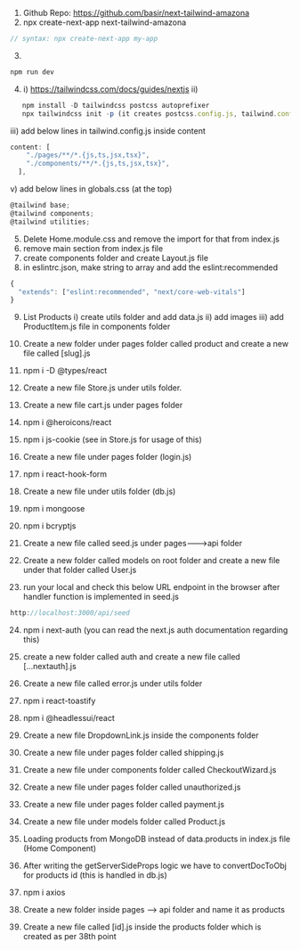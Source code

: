 1. Github Repo: https://github.com/basir/next-tailwind-amazona
2. npx create-next-app next-tailwind-amazona

```js
// syntax: npx create-next-app my-app
```

3.

```js
npm run dev
```

4. i) https://tailwindcss.com/docs/guides/nextjs
   ii)

```js
   npm install -D tailwindcss postcss autoprefixer
   npx tailwindcss init -p (it creates postcss.config.js, tailwind.config.js)
```

iii) add below lines in tailwind.config.js inside content

```js
content: [
    "./pages/**/*.{js,ts,jsx,tsx}",
    "./components/**/*.{js,ts,jsx,tsx}",
  ],
```

v) add below lines in globals.css (at the top)

```js
@tailwind base;
@tailwind components;
@tailwind utilities;
```

5. Delete Home.module.css and remove the import for that from index.js
6. remove main section from index.js file
7. create components folder and create Layout.js file
8. in eslintrc.json, make string to array and add the eslint:recommended

```js
{
  "extends": ["eslint:recommended", "next/core-web-vitals"]
}

```

9. List Products
   i) create utils folder and add data.js
   ii) add images
   iii) add ProductItem.js file in components folder

10. Create a new folder under pages folder called product and create a new file called [slug].js

11. npm i -D @types/react

12. Create a new file Store.js under utils folder.

13. Create a new file cart.js under pages folder

14. npm i @heroicons/react

15. npm i js-cookie (see in Store.js for usage of this)

16. Create a new file under pages folder (login.js)

17. npm i react-hook-form

18. Create a new file under utils folder (db.js)

19. npm i mongoose

20. npm i bcryptjs

21. Create a new file called seed.js under pages--->api folder

22. Create a new folder called models on root folder and create a new file under that folder called User.js

23. run your local and check this below URL endpoint in the browser after handler function is implemented in seed.js

```js
http://localhost:3000/api/seed
```

24. npm i next-auth (you can read the next.js auth documentation regarding this)

25. create a new folder called auth and create a new file called [...nextauth].js

26. Create a new file called error.js under utils folder

27. npm i react-toastify

28. npm i @headlessui/react

29. Create a new file DropdownLink.js inside the components folder

30. Create a new file under pages folder called shipping.js

31. Create a new file under components folder called CheckoutWizard.js

32. Create a new file under pages folder called unauthorized.js

33. Create a new file under pages folder called payment.js

34. Create a new file under models folder called Product.js

35. Loading products from MongoDB instead of data.products in index.js file (Home Component)

36. After writing the getServerSideProps logic we have to convertDocToObj for products id (this is handled in db.js)

37. npm i axios

38. Create a new folder inside pages --> api folder and name it as products

39. Create a new file called [id].js inside the products folder which is created as per 38th point
